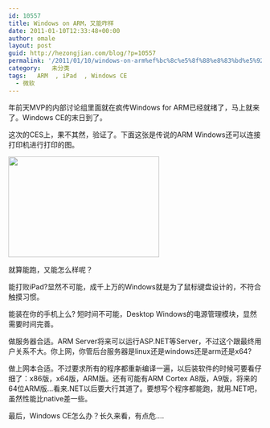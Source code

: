 ```yaml
---
id: 10557
title: Windows on ARM，又能咋样
date: 2011-01-10T12:33:48+00:00
author: omale
layout: post
guid: http://hezongjian.com/blog/?p=10557
permalink: '/2011/01/10/windows-on-arm%ef%bc%8c%e5%8f%88%e8%83%bd%e5%92%8b%e6%a0%b7/'
category:   未分类  
tags:   ARM  , iPad  , Windows CE
  - 微软
---
```

年前天MVP的内部讨论组里面就在疯传Windows for ARM已经就绪了，马上就来了。Windows CE的末日到了。

这次的CES上，果不其然，验证了。下面这张是传说的ARM Windows还可以连接打印机进行打印的图。

[<img alt="" class="aligncenter size-medium wp-image-10558" height="200" src="/uploads/2011/01/ARMWindows-300x200.jpg" title="ARMWindows" width="300" />](/uploads/2011/01/ARMWindows.jpg)

就算能跑，又能怎么样呢？

能打败iPad?显然不可能，成千上万的Windows就是为了鼠标键盘设计的，不符合触摸习惯。

能装在你的手机上么? 短时间不可能，Desktop Windows的电源管理模块，显然需要时间完善。

<meta charset="utf-8" />
做服务器合适。ARM Server将来可以运行ASP.NET等Server，不过这个跟最终用户关系不大。你上网，你管后台服务器是linux还是windows还是arm还是x64?

做上网本合适。不过要求所有的程序都重新编译一遍，以后装软件的时候可要看仔细了：x86版，x64版，ARM版。还有可能有ARM Cortex A8版，A9版，将来的64位ARM版&#8230;看来.NET以后要大行其道了。要想写个程序都能跑，就用.NET吧，虽然性能比native差一些。

最后，Windows CE怎么办？长久来看，有点危&#8230;.